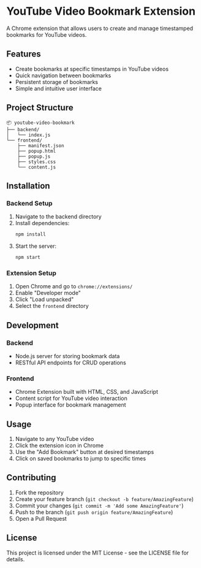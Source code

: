 # YouTube Video Bookmark Extension

A Chrome extension that allows users to create and manage timestamped bookmarks for YouTube videos.

## Features

- Create bookmarks at specific timestamps in YouTube videos
- Quick navigation between bookmarks
- Persistent storage of bookmarks
- Simple and intuitive user interface

## Project Structure

```
📦 youtube-video-bookmark
├── backend/
│   └── index.js
└── frontend/
    ├── manifest.json
    ├── popup.html
    ├── popup.js
    ├── styles.css
    └── content.js
```

## Installation

### Backend Setup
1. Navigate to the backend directory
2. Install dependencies:
   ```bash
   npm install
   ```
3. Start the server:
   ```bash
   npm start
   ```

### Extension Setup
1. Open Chrome and go to `chrome://extensions/`
2. Enable "Developer mode"
3. Click "Load unpacked"
4. Select the `frontend` directory

## Development

### Backend
- Node.js server for storing bookmark data
- RESTful API endpoints for CRUD operations

### Frontend
- Chrome Extension built with HTML, CSS, and JavaScript
- Content script for YouTube video interaction
- Popup interface for bookmark management

## Usage

1. Navigate to any YouTube video
2. Click the extension icon in Chrome
3. Use the "Add Bookmark" button at desired timestamps
4. Click on saved bookmarks to jump to specific times

## Contributing

1. Fork the repository
2. Create your feature branch (`git checkout -b feature/AmazingFeature`)
3. Commit your changes (`git commit -m 'Add some AmazingFeature'`)
4. Push to the branch (`git push origin feature/AmazingFeature`)
5. Open a Pull Request

## License

This project is licensed under the MIT License - see the LICENSE file for details.
